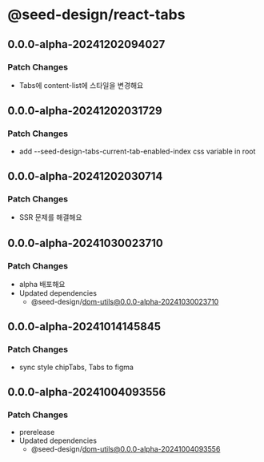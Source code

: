 # @seed-design/react-tabs

## 0.0.0-alpha-20241202094027

### Patch Changes

- Tabs에 content-list에 스타일을 변경해요

## 0.0.0-alpha-20241202031729

### Patch Changes

- add --seed-design-tabs-current-tab-enabled-index css variable in root

## 0.0.0-alpha-20241202030714

### Patch Changes

- SSR 문제를 해결해요

## 0.0.0-alpha-20241030023710

### Patch Changes

- alpha 배포해요
- Updated dependencies
  - @seed-design/dom-utils@0.0.0-alpha-20241030023710

## 0.0.0-alpha-20241014145845

### Patch Changes

- sync style chipTabs, Tabs to figma

## 0.0.0-alpha-20241004093556

### Patch Changes

- prerelease
- Updated dependencies
  - @seed-design/dom-utils@0.0.0-alpha-20241004093556
